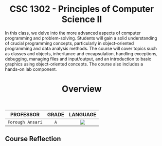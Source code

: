 <h1 align="center">CSC 1302 - Principles of Computer Science II</h1>

In this class, we delve into the more advanced aspects of computer programming and problem-solving. Students will gain a solid understanding of crucial programming concepts, particularly in object-oriented programming and data analysis methods. The course will cover topics such as classes and objects, inheritance and encapsulation, handling exceptions, debugging, managing files and input/output, and an introduction to basic graphics using object-oriented concepts. The course also includes a hands-on lab component.

<h1 align="center">Overview</h1>

<div align="center" style="inline-block"> 
<br/>

| PROFESSOR | GRADE | LANGUAGE |
| :-------: | :---: | :------: |
| `Forough Ansari` | `A` | ![](https://skillicons.dev/icons?i=java) |
</div>


## Course Reflection
